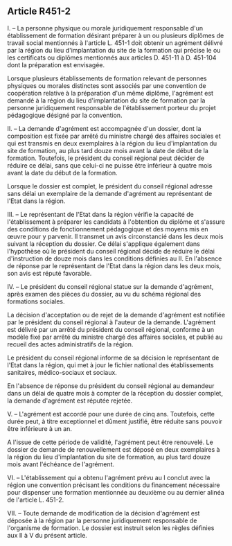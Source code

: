 ## Article R451-2

I. – La personne physique ou morale juridiquement responsable d'un établissement de formation désirant
préparer à un ou plusieurs diplômes de travail social mentionnés à l'article L. 451-1 doit obtenir un agrément
délivré par la région du lieu d'implantation du site de la formation qui précise le ou les certificats ou
diplômes mentionnés aux articles D. 451-11 à D. 451-104 dont la préparation est envisagée.

Lorsque plusieurs établissements de formation relevant de personnes physiques ou morales distinctes sont
associés par une convention de coopération relative à la préparation d'un même diplôme, l'agrément est
demandé à la région du lieu d'implantation du site de formation par la personne juridiquement responsable de
l'établissement porteur du projet pédagogique désigné par la convention.

II. – La demande d'agrément est accompagnée d'un dossier, dont la composition est fixée par arrêté
du ministre chargé des affaires sociales et qui est transmis en deux exemplaires à la région du lieu
d'implantation du site de formation, au plus tard douze mois avant la date de début de la formation.
Toutefois, le président du conseil régional peut décider de réduire ce délai, sans que celui-ci ne puisse être
inférieur à quatre mois avant la date du début de la formation.

Lorsque le dossier est complet, le président du conseil régional adresse sans délai un exemplaire de la
demande d'agrément au représentant de l'Etat dans la région.


III. – Le représentant de l'Etat dans la région vérifie la capacité de l'établissement à préparer les candidats
à l'obtention du diplôme et s'assure des conditions de fonctionnement pédagogique et des moyens mis en
œuvre pour y parvenir. Il transmet un avis circonstancié dans les deux mois suivant la réception du dossier.
Ce délai s'applique également dans l'hypothèse où le président du conseil régional décide de réduire le délai
d'instruction de douze mois dans les conditions définies au II. En l'absence de réponse par le représentant de
l'Etat dans la région dans les deux mois, son avis est réputé favorable.

IV. – Le président du conseil régional statue sur la demande d'agrément, après examen des pièces du dossier,
au vu du schéma régional des formations sociales.

La décision d'acceptation ou de rejet de la demande d'agrément est notifiée par le président du conseil
régional à l'auteur de la demande. L'agrément est délivré par un arrêté du président du conseil régional,
conforme à un modèle fixé par arrêté du ministre chargé des affaires sociales, et publié au recueil des actes
administratifs de la région.

Le président du conseil régional informe de sa décision le représentant de l'Etat dans la région, qui met à jour
le fichier national des établissements sanitaires, médico-sociaux et sociaux.

En l'absence de réponse du président du conseil régional au demandeur dans un délai de quatre mois à
compter de la réception du dossier complet, la demande d'agrément est réputée rejetée.

V. – L'agrément est accordé pour une durée de cinq ans. Toutefois, cette durée peut, à titre exceptionnel et
dûment justifié, être réduite sans pouvoir être inférieure à un an.

A l'issue de cette période de validité, l'agrément peut être renouvelé. Le dossier de demande de
renouvellement est déposé en deux exemplaires à la région du lieu d'implantation du site de formation, au
plus tard douze mois avant l'échéance de l'agrément.

VI. – L'établissement qui a obtenu l'agrément prévu au I conclut avec la région une convention précisant les
conditions du financement nécessaire pour dispenser une formation mentionnée au deuxième ou au dernier
alinéa de l'article L. 451-2.

VII. – Toute demande de modification de la décision d'agrément est déposée à la région par la personne
juridiquement responsable de l'organisme de formation. Le dossier est instruit selon les règles définies aux II
à V du présent article.

